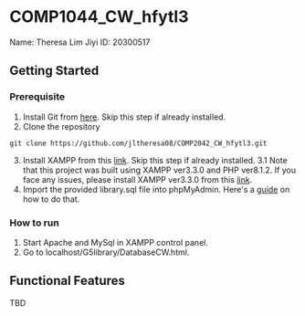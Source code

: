 # COMP1044_CW_hfytl3
Name: Theresa Lim Jiyi
ID: 20300517

## Getting Started
### Prerequisite
1. Install Git from [here](https://git-scm.com/downloads). Skip this step if already installed.
2. Clone the repository
```
git clone https://github.com/jltheresa08/COMP2042_CW_hfytl3.git
```
3. Install XAMPP from this [link](https://www.apachefriends.org/download.html). Skip this step if already installed.
3.1 Note that this project was built using XAMPP ver3.3.0 and PHP ver8.1.2. If you face any issues, please install XAMPP ver3.3.0 from this [link](https://sourceforge.net/projects/xampp/files/XAMPP%20Windows/8.1.2/xampp-windows-x64-8.1.2-0-VS16-installer.exe/download).
4. Import the provided library.sql file into phpMyAdmin. Here's a [guide](https://docs.phpmyadmin.net/en/latest/import_export.html) on how to do that.

### How to run
1. Start Apache and MySql in XAMPP control panel.
2. Go to localhost/G5library/DatabaseCW.html.

## Functional Features
TBD

